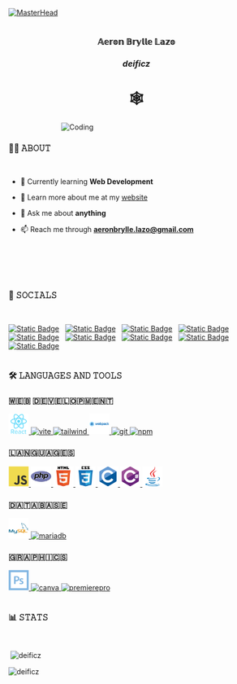 [![MasterHead](https://i.ibb.co/JpsDJpH/banner.jpg)](https://rishavchanda.io)

#

<h3 align="center">𝔸𝕖𝕣𝕠𝕟 𝔹𝕣𝕪𝕝𝕝𝕖 𝕃𝕒𝕫𝕠</h3>
<h3 align="center"><em>deificz</em></h3>
<h1 align="center">🕸️</h1>


<img align="right" alt="Coding" width="400"
  src="https://64.media.tumblr.com/503307fc1bf3f184e80c217ff4ff7569/tumblr_o96nxvPnHE1tgoxx3o1_500.gif">
  
<br>

### 👨‍💻 𝙰𝙱𝙾𝚄𝚃

<br>

- 🌱 Currently learning **Web Development**

- 🚀 Learn more about me at my [website](https://deificz.github.io/aeronbrylle/)

- 💬 Ask me about **anything**

- 📫 Reach me through **aeronbrylle.lazo@gmail.com**

<br>
<br>
<br>

#

### 🔌 𝚂𝙾𝙲𝙸𝙰𝙻𝚂
<br>
<p align="left">
<a href="https://www.linkedin.com/in/aeronbrylle/" target="blank"><img alt="Static Badge" src="https://img.shields.io/badge/LinkedIn-navy?logo=linkedin&logoColor=white" href=""></a> &nbsp
<a href="https://steamcommunity.com/id/DeificFate/" target="blank"><img alt="Static Badge" src="https://img.shields.io/badge/Steam-black?logo=steam&logoColor=white"></a> &nbsp 
<a href="https://discord.gg/deificz" target="blank"><img alt="Static Badge" src="https://img.shields.io/badge/Discord-%235865F2?logo=discord&logoColor=white"></a> &nbsp 
<a href="https://fb.com/aeronbrylIe/" target="blank"><img alt="Static Badge" src="https://img.shields.io/badge/Facebook-%231877F2?logo=facebook&logoColor=white"></a> &nbsp 
<a href="https://instagram.com/aeronbrylle" target="blank"><img alt="Static Badge" src="https://img.shields.io/badge/Instagram-%23E4405F?logo=instagram&logoColor=white"></a> &nbsp 
<a href="https://twitter.com/aaeerroon" target="blank"><img alt="Static Badge" src="https://img.shields.io/badge/Twitter-blue?logo=twitter&logoColor=white"></a> &nbsp
<a href="https://www.reddit.com/user/Deif1cz" target="blank"><img alt="Static Badge" src="https://img.shields.io/badge/Reddit-%23FF4500?logo=reddit&logoColor=white"></a> &nbsp
<a href="https://stackoverflow.com/users/deificz" target="blank"><img alt="Static Badge" src="https://img.shields.io/badge/Stack%20Overflow-gray?logo=stackoverflow&logoColor=%23F58025"></a> &nbsp &nbsp
<a href="https://www.youtube.com/channel/UCKt8zfbBJykVYM2VN_00bPw" target="blank"><img alt="Static Badge" src="https://img.shields.io/badge/Youtube-%23FF0000?logo=youtube&logoColor=white"></a> &nbsp 
</p>

#

### 🛠️ 𝙻𝙰𝙽𝙶𝚄𝙰𝙶𝙴𝚂 𝙰𝙽𝙳 𝚃𝙾𝙾𝙻𝚂
<p align="left"><p align="left"> 

### 🇼​​🇪​​🇧​ ​🇩​​🇪​​🇻​​🇪​​🇱​​🇴​​🇵​​🇲​​🇪​​🇳​​🇹​
<a href="https://reactjs.org/" target="_blank" rel="noreferrer"> <img src="https://raw.githubusercontent.com/devicons/devicon/master/icons/react/react-original-wordmark.svg" alt="react" width="40" height="40"/> </a>
<a href="https://vitejs.dev/" target="_blank" rel="noreferrer"> <img src="https://upload.wikimedia.org/wikipedia/commons/thumb/f/f1/Vitejs-logo.svg/1039px-Vitejs-logo.svg.png" alt="vite" width="40" height="40"/> </a>
<a href="https://tailwindcss.com/" target="_blank" rel="noreferrer"> <img src="https://www.vectorlogo.zone/logos/tailwindcss/tailwindcss-icon.svg" alt="tailwind" width="40" height="40"/> </a> 
<a href="https://webpack.js.org" target="_blank" rel="noreferrer"> <img src="https://raw.githubusercontent.com/devicons/devicon/d00d0969292a6569d45b06d3f350f463a0107b0d/icons/webpack/webpack-original-wordmark.svg" alt="webpack" width="40" height="40"/> </a>
<a href="https://git-scm.com/" target="_blank" rel="noreferrer"> <img src="https://www.vectorlogo.zone/logos/git-scm/git-scm-icon.svg" alt="git" width="40" height="40"/> </a>
<a href="https://www.npmjs.com/" target="_blank" rel="noreferrer"> <img src="https://upload.wikimedia.org/wikipedia/commons/thumb/d/db/Npm-logo.svg/540px-Npm-logo.svg.png" alt="npm" width="40" height="20"/> </a><br>

### 🇱​​🇦​​🇳​​🇬​​🇺​​🇦​​🇬​​🇪​​🇸​
<a href="https://developer.mozilla.org/en-US/docs/Web/JavaScript" target="_blank" rel="noreferrer"> <img src="https://raw.githubusercontent.com/devicons/devicon/master/icons/javascript/javascript-original.svg" alt="javascript" width="40" height="40"/> </a> 
<a href="https://www.php.net" target="_blank" rel="noreferrer"> <img src="https://raw.githubusercontent.com/devicons/devicon/master/icons/php/php-original.svg" alt="php" width="40" height="40"/> </a> 
<a href="https://www.w3.org/html/" target="_blank" rel="noreferrer"> <img src="https://raw.githubusercontent.com/devicons/devicon/master/icons/html5/html5-original-wordmark.svg" alt="html5" width="40" height="40"/> </a> 
<a href="https://www.w3schools.com/css/" target="_blank" rel="noreferrer"> <img src="https://raw.githubusercontent.com/devicons/devicon/master/icons/css3/css3-original-wordmark.svg" alt="css3" width="40" height="40"/> </a>
<a href="https://www.cprogramming.com/" target="_blank" rel="noreferrer"> <img src="https://raw.githubusercontent.com/devicons/devicon/master/icons/c/c-original.svg" alt="c" width="40" height="40"/> </a> 
<a href="https://www.w3schools.com/cs/" target="_blank" rel="noreferrer"> <img src="https://raw.githubusercontent.com/devicons/devicon/master/icons/csharp/csharp-original.svg" alt="csharp" width="40" height="40"/> </a> 
<a href="https://www.java.com" target="_blank" rel="noreferrer"> <img src="https://raw.githubusercontent.com/devicons/devicon/master/icons/java/java-original.svg" alt="java" width="40" height="40"/> </a> <br>

### ​🇩​​🇦​​🇹​​🇦​​🇧​​🇦​​🇸​​🇪​
<a href="https://www.mysql.com/" target="_blank" rel="noreferrer"> <img src="https://raw.githubusercontent.com/devicons/devicon/master/icons/mysql/mysql-original-wordmark.svg" alt="mysql" width="40" height="40"/> </a> 
<a href="https://mariadb.org/" target="_blank" rel="noreferrer"> <img src="https://www.vectorlogo.zone/logos/mariadb/mariadb-icon.svg" alt="mariadb" width="40" height="40"/> </a><br>

### 🇬​​🇷​​🇦​​🇵​​🇭​​🇮​​🇨​​🇸​
<a href="https://www.photoshop.com/en" target="_blank" rel="noreferrer"> <img src="https://raw.githubusercontent.com/devicons/devicon/master/icons/photoshop/photoshop-line.svg" alt="photoshop" width="40" height="40"/> </a> <a href="https://www.canva.com/" target="_blank" rel="noreferrer"> <img src="https://cdn-images-1.medium.com/max/1200/1*A6kkoOVJVpXPWewg8axc5w.png" alt="canva" width="40" height="40"/> </a> <a href="https://www.adobe.com/products/premiere.html" target="_blank" rel="noreferrer"> <img src="https://upload.wikimedia.org/wikipedia/commons/thumb/f/f2/Adobe_Premiere_Pro_Logo.svg/1200px-Adobe_Premiere_Pro_Logo.svg.png" alt="premierepro" width="40" height="40"/> </a> 
</p>

#
### 📊 𝚂𝚃𝙰𝚃𝚂
<br>
<p>&nbsp;<img align="center" src="https://github-readme-stats.vercel.app/api?username=deificz&theme=gotham&show_icons=true&locale=en" alt="deificz" /></p>
<p><img align="center" src="https://github-readme-stats-deificz.vercel.app/api/top-langs?username=deificz&theme=gotham&show_icons=true" alt="deificz" /></p>

#
